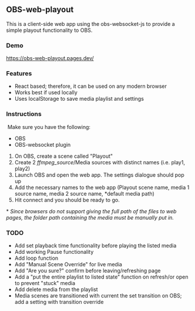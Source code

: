 ## OBS-web-playout

This is a client-side web app using the obs-websocket-js to provide a simple playout functionality to OBS.

### Demo
https://obs-web-playout.pages.dev/


### Features

- React based; therefore, it can be used on any modern browser
- Works best if used locally
- Uses localStorage to save media playlist and settings


### Instructions

​	Make sure you have the following:

- OBS
- OBS-websocket plugin

1. On OBS, create a scene called "Playout"
2. Create 2 *ffmpeg_source*/Media sources with distinct names (i.e. play1, play2)
3. Launch OBS and open the web app. The settings dialogue should pop up
4. Add the necessary names to the web app (Playout scene name, media 1 source name, media 2 source name, *default media path)
5. Hit connect and you should be ready to go.


\* *Since browsers do not support giving the full path of the files to web pages, the folder path containing the media must be manually put in.*

### TODO
- Add set playback time functionality before playing the listed media 
- Add working Pause functionality
- Add loop function
- Add "Manual Scene Override" for live media
- Add "Are you sure?" confirm before leaving/refreshing page
- Add a "put the entire playlist to listed state" function on refresh/or open to prevent "stuck" media
- Add delete media from the playlist
- Media scenes are transitioned with current the set transition on OBS; add a setting with transition override